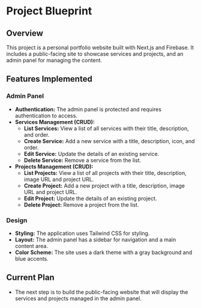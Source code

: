 
# Project Blueprint

## Overview

This project is a personal portfolio website built with Next.js and Firebase. It includes a public-facing site to showcase services and projects, and an admin panel for managing the content.

## Features Implemented

### Admin Panel

*   **Authentication:** The admin panel is protected and requires authentication to access.
*   **Services Management (CRUD):**
    *   **List Services:** View a list of all services with their title, description, and order.
    *   **Create Service:** Add a new service with a title, description, icon, and order.
    *   **Edit Service:** Update the details of an existing service.
    *   **Delete Service:** Remove a service from the list.
*   **Projects Management (CRUD):**
    *   **List Projects:** View a list of all projects with their title, description, image URL and project URL.
    *   **Create Project:** Add a new project with a title, description, image URL and project URL.
    *   **Edit Project:** Update the details of an existing project.
    *   **Delete Project:** Remove a project from the list.

### Design

*   **Styling:** The application uses Tailwind CSS for styling.
*   **Layout:** The admin panel has a sidebar for navigation and a main content area.
*   **Color Scheme:** The site uses a dark theme with a gray background and blue accents.

## Current Plan

*   The next step is to build the public-facing website that will display the services and projects managed in the admin panel.
